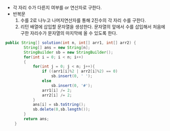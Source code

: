 - 각 자리 수가 다른지 여부를 or 연산자로 구한다.
- 반복문
  1. 수를 2로 나누고 나머지연산자를 통해 2진수의 각 자리 수를 구한다.
  2. 리턴 배열에 삽입할 문자열을 생성한다. 문자열의 앞에서 수를 삽입해서 처음에 구한 자리수가 문자열의 마지막에 올 수 있도록 한다.

```java
public String[] solution(int n, int[] arr1, int[] arr2) {
        String[] ans = new String[n];
        StringBuilder sb = new StringBuilder();
        for(int i = 0; i < n; i++)
        {
            for(int j = 0; j < n; j++){
                if ((arr1[i]%2 | arr2[i]%2) == 0)
                    sb.insert(0, ' ');
                else
                    sb.insert(0, '#');
                arr1[i] /= 2;
                arr2[i] /= 2;
            }
            ans[i] = sb.toString();
            sb.delete(0,sb.length());
        }
        return ans;
    }
  ```
